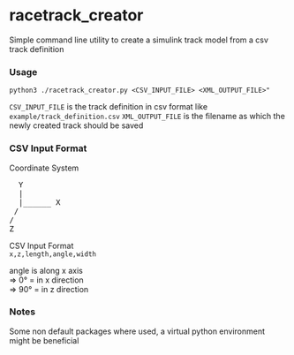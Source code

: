 # racetrack_creator
Simple command line utility to create a simulink track model from a csv track definition

### Usage
`python3 ./racetrack_creator.py <CSV_INPUT_FILE> <XML_OUTPUT_FILE>"`

`CSV_INPUT_FILE` is the track definition in csv format like `example/track_definition.csv`
`XML_OUTPUT_FILE` is the filename as which the newly created track should be saved

### CSV Input Format
Coordinate System
<pre>
  Y
  |
  |______ X
 /
/
Z
</pre>

CSV Input Format  
`x,z,length,angle,width`

angle is along x axis  
=> 0° = in x direction  
=> 90° = in z direction

### Notes
Some non default packages where used, a virtual python environment might be beneficial